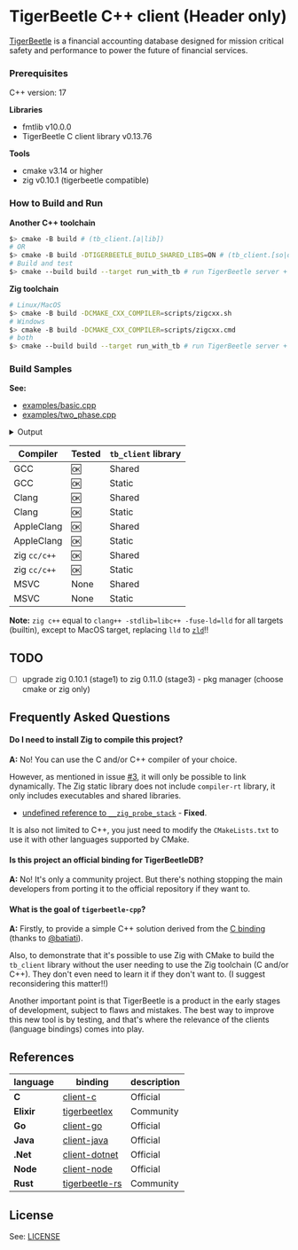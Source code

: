 # TigerBeetle C++ client (Header only)

[TigerBeetle] is a financial accounting database designed for mission critical safety and performance to power the future of financial services.

### Prerequisites

 C++ version: 17

**Libraries**
- fmtlib v10.0.0
- TigerBeetle C client library v0.13.76

**Tools**
- cmake v3.14 or higher
- zig v0.10.1 (tigerbeetle compatible)


### How to Build and Run

**Another C++ toolchain**

```bash
$> cmake -B build # (tb_client.[a|lib])
# OR
$> cmake -B build -DTIGERBEETLE_BUILD_SHARED_LIBS=ON # (tb_client.[so|dll|dylib])
# Build and test
$> cmake --build build --target run_with_tb # run TigerBeetle server + C++ client 
```

**Zig toolchain**

```bash
# Linux/MacOS
$> cmake -B build -DCMAKE_CXX_COMPILER=scripts/zigcxx.sh
# Windows
$> cmake -B build -DCMAKE_CXX_COMPILER=scripts/zigcxx.cmd
# both
$> cmake --build build --target run_with_tb # run TigerBeetle server + C++ client 
```

### Build Samples

**See:**
- [examples/basic.cpp](examples/basic.cpp)
- [examples/two_phase.cpp](examples/two_phase.cpp)

<details>
<summary>Output</summary>

```bash
# possible output
[100%] Built target tb_cpp
Running tb_cpp with TigerBeetle
Starting replica 0

running client...
error(message_bus): error connecting to replica 0: error.ConnectionRefused
info(message_bus): connected to replica 0
TigerBeetle C++ Sample

[trace] Connecting...
[trace] Creating accounts...
[info] Accounts created successfully
[trace] Creating transfers...
[info] Transfers created successfully
============================================
[trace] 194 transfers per second
[trace] create_transfers max p100 latency per 8191 transfers = 1294686ms
[trace] total 819100 transfers in 4200636ms
[info] Looking up accounts ...
[info] 2 Account(s) found
============================================
[trace] id=1
[trace] debits_posted=819100
[trace] credits_posted=0
[trace] id=2
[trace] debits_posted=0
[trace] credits_posted=819100

Done!!
Killing tigerbeetle start process...
Terminating tigerbeetle start process...
[100%] Built target run_with_tb
```
</details>

| Compiler | Tested | `tb_client` library |
| --- | --- | --- |
| GCC | 🆗 | Shared |
| GCC | 🆗 | Static |
| Clang | 🆗 | Shared |
| Clang | 🆗 | Static |
| AppleClang | 🆗 | Shared |
| AppleClang | 🆗 | Static |
| zig `cc/c++` | 🆗 | Shared |
| zig `cc/c++` | 🆗 | Static |
| MSVC | None | Shared |
| MSVC | None | Static |

**Note:** `zig c++` equal to `clang++ -stdlib=libc++ -fuse-ld=lld` for all targets (builtin), except to MacOS target, replacing `lld` to [`zld`](https://github.com/kubkon/zld)!!

## TODO

- [ ] upgrade zig 0.10.1 (stage1) to zig 0.11.0 (stage3) - pkg manager (choose cmake or zig only)


## Frequently Asked Questions

#### Do I need to install Zig to compile this project?

**A:** No! You can use the C and/or C++ compiler of your choice.

However, as mentioned in issue [#3](https://github.com/kassane/tigerbeetle-cpp/issues/3), it will only be possible to link dynamically. The Zig static library does not include `compiler-rt` library, it only includes executables and shared libraries.

- [undefined reference to `__zig_probe_stack`](https://github.com/tigerbeetledb/tigerbeetle/pull/792) - **Fixed**.

It is also not limited to C++, you just need to modify the `CMakeLists.txt` to use it with other languages supported by CMake.

#### Is this project an official binding for TigerBeetleDB?

**A:** No! It's only a community project. But there's nothing stopping the main developers from porting it to the official repository if they want to.

#### What is the goal of `tigerbeetle-cpp`?

**A:** Firstly, to provide a simple C++ solution derived from the [C binding][client-c] (thanks to [@batiati](https://github.com/batiati)).

Also, to demonstrate that it's possible to use Zig with CMake to build the `tb_client` library without the user needing to use the Zig toolchain (C and/or C++). They don't even need to learn it if they don't want to. (I suggest reconsidering this matter!!)

Another important point is that TigerBeetle is a product in the early stages of development, subject to flaws and mistakes. The best way to improve this new tool is by testing, and that's where the relevance of the clients (language bindings) comes into play.

## References


| language | binding | description |
| --- | --- | --- |
| **C** | [client-c] | Official |
| **Elixir** | [tigerbeetlex] | Community |
| **Go** | [client-go] | Official |
| **Java** | [client-java] | Official |
| **.Net** | [client-dotnet] | Official |
| **Node** | [client-node] | Official |
| **Rust** | [tigerbeetle-rs] | Community |

## License

See: [LICENSE](LICENSE)

[TigerBeetle]: https://github.com/tigerbeetledb/tigerbeetle
[client-c]:https://github.com/tigerbeetledb/tigerbeetle/tree/main/src/clients/c
[client-go]: https://github.com/tigerbeetledb/tigerbeetle/tree/main/src/clients/go
[client-node]: https://github.com/tigerbeetledb/tigerbeetle/tree/main/src/clients/node
[client-java]: https://github.com/tigerbeetledb/tigerbeetle/tree/main/src/clients/java
[client-dotnet]: https://github.com/tigerbeetledb/tigerbeetle/tree/main/src/clients/dotnet
[tigerbeetlex]: https://github.com/rbino/tigerbeetlex
[tigerbeetle-rs]: https://github.com/ZetaNumbers/tigerbeetle-rs

